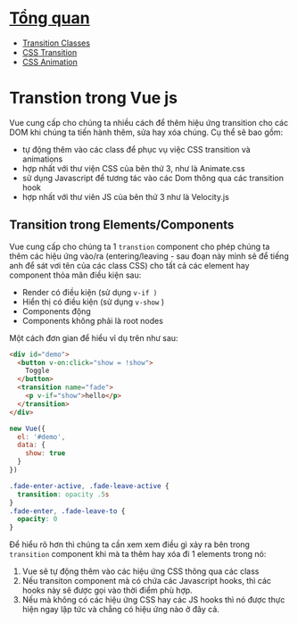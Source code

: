 # [Tổng quan](README.md)

* [Transition Classes](chapter1.md)
* [CSS Transition](css-transition.md)
* [CSS Animation](css-animation.md)



# Transtion trong Vue js

Vue cung cấp cho chúng ta nhiều cách để thêm hiệu ứng transition cho các DOM khi chúng ta tiến hành thêm, sửa hay xóa chúng. Cụ thể sẽ bao gồm:

* tự động thêm vào các class để phục vụ việc CSS transition và animations
* hợp nhất với thư viện CSS của bên thứ 3, như là Animate.css
* sử dụng Javascript để tương tác vào các Dom thông qua các transition hook
* hợp nhất với thư viên JS của bên thứ 3 như là Velocity.js

## Transition trong Elements/Components

Vue cung cấp cho chúng ta 1 `transtion`   component cho phép chúng ta thêm các hiệu ứng vào/ra \(entering/leaving - sau đoạn này mình sẽ để tiếng anh để sát vơi tên của các class CSS\) cho tất cả các element hay component thỏa mãn điều kiện sau:

* Render có điều kiện \(sử dụng `v-if )`
* Hiển thị có điều kiện \(sử dụng `v-show` \)
* Components động
* Components không phải là root nodes

Một cách đơn gian để hiểu vỉ dụ trên như sau:

```HTML
<div id="demo">
  <button v-on:click="show = !show">
    Toggle
  </button>
  <transition name="fade">
    <p v-if="show">hello</p>
  </transition>
</div>
```

```js
new Vue({
  el: '#demo',
  data: {
    show: true
  }
})
```

```css
.fade-enter-active, .fade-leave-active {
  transition: opacity .5s
}
.fade-enter, .fade-leave-to {
  opacity: 0
}
```

Để hiểu rõ hơn thì chúng ta cần xem xem điều gì xảy ra bên trong `transition` component khi mà ta thêm hay xóa đi 1 elements trong nó:

1. Vue sẽ tự động thêm vào các hiệu ứng CSS thông qua các class
2. Nếu transiton component mà có chứa các Javascript hooks, thì các hooks này sẽ được gọi vào thời điểm phù hợp.
3. Nếu mà không có các hiệu ứng CSS hay các JS hooks thì nó được thực hiện ngay lập tức và chẳng có hiệu ứng nào ở đây cả.

### 



